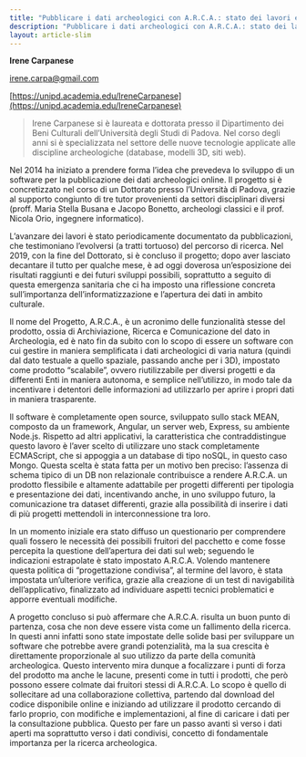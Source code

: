 ```yaml
---
title: "Pubblicare i dati archeologici con A.R.C.A.: stato dei lavori e prospettive future"
description: "Pubblicare i dati archeologici con A.R.C.A.: stato dei lavori e prospettive future"
layout: article-slim
---
```


**Irene Carpanese**

[irene.carpa@gmail.com](mailto:irene.carpa@gmail.com)

[https://unipd.academia.edu/IreneCarpanese](https://unipd.academia.edu/IreneCarpanese)

> Irene Carpanese si è laureata e dottorata presso il Dipartimento dei Beni Culturali dell’Università degli Studi di Padova. Nel corso degli anni si è specializzata nel settore delle nuove tecnologie applicate alle discipline archeologiche (database, modelli 3D, siti web).

Nel 2014 ha iniziato a prendere forma l’idea che prevedeva lo sviluppo di un software per la pubblicazione dei dati archeologici online. Il progetto si è concretizzato nel corso di un Dottorato presso l’Università di Padova, grazie al supporto congiunto di tre tutor provenienti da settori disciplinari diversi (proff. Maria Stella Busana e Jacopo Bonetto, archeologi classici e il prof. Nicola Orio, ingegnere informatico).

L’avanzare dei lavori è stato periodicamente documentato da pubblicazioni, che testimoniano l’evolversi (a tratti tortuoso) del percorso di ricerca. Nel 2019, con la fine del Dottorato, si è concluso il progetto; dopo aver lasciato decantare il tutto per qualche mese, è ad oggi doverosa un’esposizione dei risultati raggiunti e dei futuri sviluppi possibili, soprattutto a seguito di questa emergenza sanitaria che ci ha imposto una riflessione concreta sull’importanza dell’informatizzazione e l’apertura dei dati in ambito culturale.

Il nome del Progetto, A.R.C.A., è un acronimo delle funzionalità stesse del prodotto, ossia di Archiviazione, Ricerca e Comunicazione del dato in Archeologia, ed è nato fin da subito con lo scopo di essere un software con cui gestire in maniera semplificata i dati archeologici di varia natura (quindi dal dato testuale a quello spaziale, passando anche per i 3D), impostato come prodotto “scalabile”, ovvero riutilizzabile per diversi progetti e da differenti Enti in maniera autonoma, e semplice nell’utilizzo, in modo tale da incentivare i detentori delle informazioni ad utilizzarlo per aprire i propri dati in maniera trasparente.

Il software è completamente open source, sviluppato sullo stack MEAN, composto da un framework, Angular, un server web, Express, su ambiente Node.js. Rispetto ad altri applicativi, la caratteristica che contraddistingue questo lavoro è l’aver scelto di utilizzare uno stack completamente ECMAScript, che si appoggia a un database di tipo noSQL, in questo caso Mongo. Questa scelta è stata fatta per un motivo ben preciso: l’assenza di schema tipico di un DB non relazionale contribuisce a rendere A.R.C.A. un prodotto flessibile e altamente adattabile per progetti differenti per tipologia e presentazione dei dati, incentivando anche, in uno sviluppo futuro, la comunicazione tra dataset differenti, grazie alla possibilità di inserire i dati di più progetti mettendoli in interconnessione tra loro.

In un momento iniziale era stato diffuso un questionario per comprendere quali fossero le necessità dei possibili fruitori del pacchetto e come fosse percepita la questione dell’apertura dei dati sul web; seguendo le indicazioni estrapolate è stato impostato A.R.C.A. Volendo mantenere questa politica di “progettazione condivisa”, al termine del lavoro, è stata impostata un’ulteriore verifica, grazie alla creazione di un test di navigabilità dell’applicativo, finalizzato ad individuare aspetti tecnici problematici e apporre eventuali modifiche.

A progetto concluso si può affermare che A.R.C.A. risulta un buon punto di partenza, cosa che non deve essere vista come un fallimento della ricerca. In questi anni infatti sono state impostate delle solide basi per sviluppare un software che potrebbe avere grandi potenzialità, ma la sua crescita è direttamente proporzionale al suo utilizzo da parte della comunità archeologica. Questo intervento mira dunque a focalizzare i punti di forza del prodotto ma anche le lacune, presenti come in tutti i prodotti, che però possono essere colmate dai fruitori stessi di A.R.C.A. Lo scopo è quello di sollecitare ad una collaborazione collettiva, partendo dal download del codice disponibile online e iniziando ad utilizzare il prodotto cercando di farlo proprio, con modifiche e implementazioni, al fine di caricare i dati per la consultazione pubblica. Questo per fare un passo avanti sì verso i dati aperti ma soprattutto verso i dati condivisi, concetto di fondamentale importanza per la ricerca archeologica.